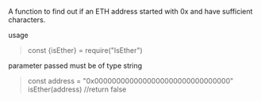 A function to find out if an ETH address started with 0x and have sufficient characters.


usage 
> const {isEther} = require("IsEther")

parameter passed must be of type string
> const address = "0x0000000000000000000000000000000"
>isEther(address) //return false